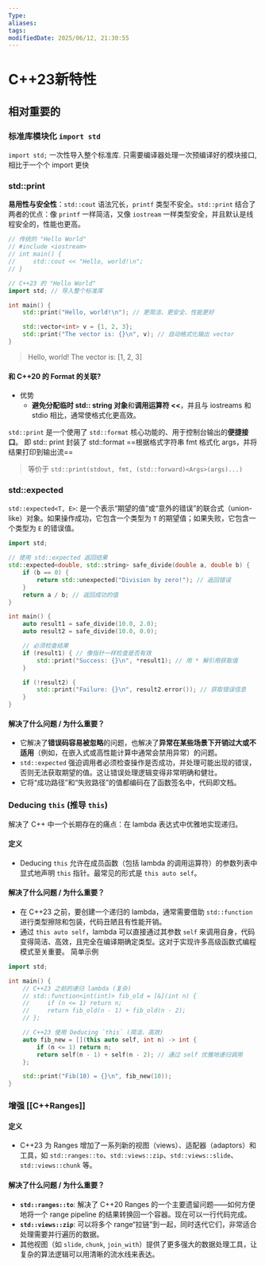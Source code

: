 ```yaml
---
Type: 
aliases: 
tags: 
modifiedDate: 2025/06/12, 21:30:55
---
```


# C++23新特性

## 相对重要的

### 标准库模块化 `import std`

`import std;` 一次性导入整个标准库. 只需要编译器处理一次预编译好的模块接口, 相比于一个个 import 更快

### std::print

**易用性与安全性**：`std::cout` 语法冗长，`printf` 类型不安全。`std::print` 结合了两者的优点：像 `printf` 一样简洁，又像 `iostream` 一样类型安全，并且默认是线程安全的，性能也更高。

```cpp
// 传统的 "Hello World"
// #include <iostream>
// int main() {
//     std::cout << "Hello, world!\n";
// }

// C++23 的 "Hello World"
import std; // 导入整个标准库

int main() {
    std::print("Hello, world!\n"); // 更简洁、更安全、性能更好

    std::vector<int> v = {1, 2, 3};
    std::print("The vector is: {}\n", v); // 自动格式化输出 vector
}
```

> Hello, world!
 The vector is: [1, 2, 3]

#### 和 C++20 的 Format 的关联?

- 优势
    - **避免分配临时 std:: string 对象**和**调用运算符 <<**，并且与 iostreams 和 stdio 相比，通常使格式化更高效。

`std::print` 是一个使用了 `std::format` 核心功能的、用于控制台输出的**便捷接口**。
即 std:: print 封装了 std::format
==根据格式字符串 fmt 格式化 args，并将结果打印到输出流==

> 等价于 `std::print(stdout, fmt, (std::forward)<Args>(args)...)`

### std::expected

`std::expected<T, E>`: 是一个表示“期望的值”或“意外的错误”的联合式（union-like）对象。如果操作成功，它包含一个类型为 `T` 的期望值；如果失败，它包含一个类型为 `E` 的错误值。

```cpp
import std;

// 使用 std::expected 返回结果
std::expected<double, std::string> safe_divide(double a, double b) {
    if (b == 0) {
        return std::unexpected("Division by zero!"); // 返回错误
    }
    return a / b; // 返回成功的值
}

int main() {
    auto result1 = safe_divide(10.0, 2.0);
    auto result2 = safe_divide(10.0, 0.0);

    // 必须检查结果
    if (result1) { // 像指针一样检查是否有效
        std::print("Success: {}\n", *result1); // 用 * 解引用获取值
    }

    if (!result2) {
        std::print("Failure: {}\n", result2.error()); // 获取错误信息
    }
}
```

#### **解决了什么问题 / 为什么重要？**

- 它解决了**错误码容易被忽略**的问题，也解决了**异常在某些场景下开销过大或不适用**（例如，在嵌入式或高性能计算中通常会禁用异常）的问题。
- `std::expected` 强迫调用者必须检查操作是否成功，并处理可能出现的错误，否则无法获取期望的值。这让错误处理逻辑变得非常明确和健壮。
- 它将“成功路径”和“失败路径”的值都编码在了函数签名中，代码即文档。

### Deducing `this` (推导 `this`)

解决了 C++ 中一个长期存在的痛点：在 lambda 表达式中优雅地实现递归。

#### **定义**

- Deducing `this` 允许在成员函数（包括 lambda 的调用运算符）的参数列表中显式地声明 `this` 指针。最常见的形式是 `this auto self`。

#### **解决了什么问题 / 为什么重要？**

- 在 C++23 之前，要创建一个递归的 lambda，通常需要借助 `std::function` 进行类型擦除和包装，代码丑陋且有性能开销。
- 通过 `this auto self`，lambda 可以直接通过其参数 `self` 来调用自身，代码变得简洁、高效，且完全在编译期确定类型。这对于实现许多高级函数式编程模式至关重要。
简单示例

```cpp
import std;

int main() {
    // C++23 之前的递归 lambda (复杂)
    // std::function<int(int)> fib_old = [&](int n) {
    //     if (n <= 1) return n;
    //     return fib_old(n - 1) + fib_old(n - 2);
    // };

    // C++23 使用 Deducing `this` (简洁、高效)
    auto fib_new = [](this auto self, int n) -> int {
        if (n <= 1) return n;
        return self(n - 1) + self(n - 2); // 通过 self 优雅地递归调用
    };

    std::print("Fib(10) = {}\n", fib_new(10));
}
```

### 增强 [[C++Ranges]]

#### **定义**

- C++23 为 Ranges 增加了一系列新的视图（views）、适配器（adaptors）和工具，如 `std::ranges::to`、`std::views::zip`、`std::views::slide`、`std::views::chunk` 等。

#### **解决了什么问题 / 为什么重要？**

- **`std::ranges::to`**: 解决了 C++20 Ranges 的一个主要遗留问题——如何方便地将一个 range pipeline 的结果转换回一个容器。现在可以一行代码完成。
- **`std::views::zip`**: 可以将多个 range“拉链”到一起，同时迭代它们，非常适合处理需要并行遍历的数据。
- 其他视图（如 `slide`, `chunk`, `join_with`）提供了更多强大的数据处理工具，让复杂的算法逻辑可以用清晰的流水线来表达。
